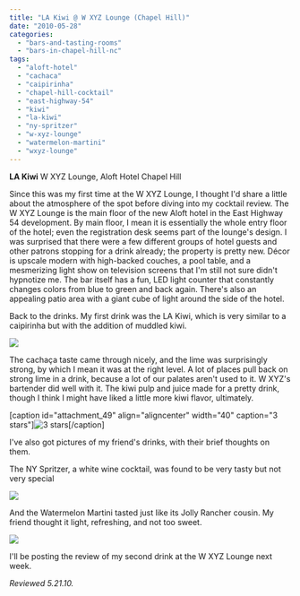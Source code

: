```yaml
---
title: "LA Kiwi @ W XYZ Lounge (Chapel Hill)"
date: "2010-05-28"
categories: 
  - "bars-and-tasting-rooms"
  - "bars-in-chapel-hill-nc"
tags: 
  - "aloft-hotel"
  - "cachaca"
  - "caipirinha"
  - "chapel-hill-cocktail"
  - "east-highway-54"
  - "kiwi"
  - "la-kiwi"
  - "ny-spritzer"
  - "w-xyz-lounge"
  - "watermelon-martini"
  - "wxyz-lounge"
---
```


**LA Kiwi** W XYZ Lounge, Aloft Hotel Chapel Hill

Since this was my first time at the W XYZ Lounge, I thought I'd share a little about the atmosphere of the spot before diving into my cocktail review. The W XYZ Lounge is the main floor of the new Aloft hotel in the East Highway 54 development. By main floor, I mean it is essentially the whole entry floor of the hotel; even the registration desk seems part of the lounge's design. I was surprised that there were a few different groups of hotel guests and other patrons stopping for a drink already; the property is pretty new. Décor is upscale modern with high-backed couches, a pool table, and a mesmerizing light show on television screens that I'm still not sure didn't hypnotize me. The bar itself has a fun, LED light counter that constantly changes colors from blue to green and back again. There's also an appealing patio area with a giant cube of light around the side of the hotel.

Back to the drinks. My first drink was the LA Kiwi, which is very similar to a caipirinha but with the addition of muddled kiwi.

![](http://www.thegourmez.com/gourmez/photos/wxyz1.JPG)

The cachaça taste came through nicely, and the lime was surprisingly strong, by which I mean it was at the right level. A lot of places pull back on strong lime in a drink, because a lot of our palates aren't used to it. W XYZ's bartender did well with it. The kiwi pulp and juice made for a pretty drink, though I think I might have liked a little more kiwi flavor, ultimately.

\[caption id="attachment\_49" align="aligncenter" width="40" caption="3 stars"\]![3 stars](http://s3.amazonaws.com/thegourmez-wpmedia/2009/02/rating_avocado1.gif "rating_avocado1")\[/caption\]

I've also got pictures of my friend's drinks, with their brief thoughts on them.

The NY Spritzer, a white wine cocktail, was found to be very tasty but not very special

![](http://www.thegourmez.com/gourmez/photos/wxyz3.JPG)

And the Watermelon Martini tasted just like its Jolly Rancher cousin. My friend thought it light, refreshing, and not too sweet.

![](http://www.thegourmez.com/gourmez/photos/wxyz2.JPG)

I'll be posting the review of my second drink at the W XYZ Lounge next week.

_Reviewed 5.21.10._
